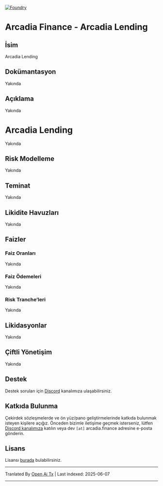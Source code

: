 [![Foundry][foundry-badge]][foundry]

[foundry]: https://getfoundry.sh/
[foundry-badge]: https://img.shields.io/badge/Built%20with-Foundry-FFDB1C.svg

# Arcadia Finance - Arcadia Lending

## İsim

Arcadia Lending

## Dokümantasyon

Yakında

## Açıklama

Yakında

# Arcadia Lending

Yakında

## Risk Modelleme

Yakında

## Teminat

Yakında

## Likidite Havuzları

Yakında

## Faizler

### Faiz Oranları

Yakında

### Faiz Ödemeleri

Yakında

### Risk Tranche’leri

Yakında

## Likidasyonlar

Yakında

## Çiftli Yönetişim

Yakında

## Destek

Destek soruları için [Discord](https://discord.gg/PXcr8SEeTH) kanalımıza ulaşabilirsiniz.

## Katkıda Bulunma

Çekirdek sözleşmelerde ve ön yüz/pano geliştirmelerinde katkıda bulunmak isteyen kişilere açığız. Önceden bizimle iletişime geçmek isterseniz, lütfen [Discord kanalımıza](https://discord.gg/PXcr8SEeTH) katılın veya dev `[at]` arcadia.finance adresine e-posta gönderin.

## Lisans

Lisansı [burada](https://raw.githubusercontent.com/arcadia-finance/lending-v2/main/LICENSE.md) bulabilirsiniz.

---

Tranlated By [Open Ai Tx](https://github.com/OpenAiTx/OpenAiTx) | Last indexed: 2025-06-07

---